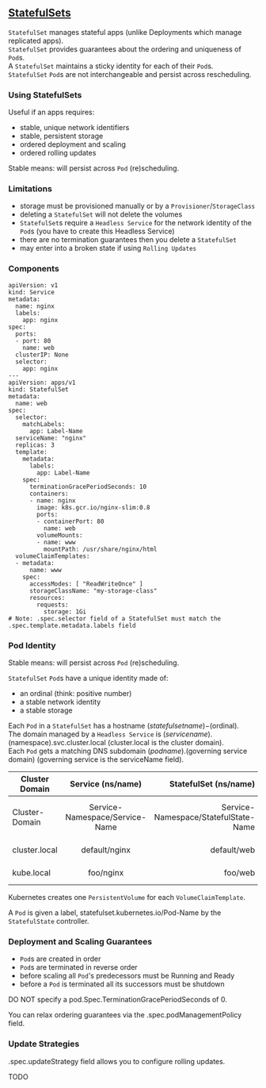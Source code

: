## [StatefulSets](https://kubernetes.io/docs/concepts/workloads/controllers/statefulset/)

`StatefulSet` manages stateful apps (unlike Deployments which manage replicated apps).  
`StatefulSet` provides guarantees about the ordering and uniqueness of `Pod`s.  
A `StatefulSet` maintains a sticky identity for each of their `Pod`s.  
`StatefulSet` `Pod`s are not interchangeable and persist across rescheduling.  

### Using StatefulSets

Useful if an apps requires:
* stable, unique network identifiers
* stable, persistent storage
* ordered deployment and scaling
* ordered rolling updates

Stable means: will persist across `Pod` (re)scheduling.  

### Limitations

* storage must be provisioned manually or by a `Provisioner`/`StorageClass`
* deleting a `StatefulSet` will not delete the volumes
* `StatefulSet`s require a `Headless Service` for the network identity of the `Pod`s (you have to create this Headless Service)
* there are no termination guarantees then you delete a `StatefulSet`
* may enter into a broken state if using `Rolling Updates`

### Components

```
apiVersion: v1
kind: Service
metadata:
  name: nginx
  labels:
    app: nginx
spec:
  ports:
  - port: 80
    name: web
  clusterIP: None
  selector:
    app: nginx
---
apiVersion: apps/v1
kind: StatefulSet
metadata:
  name: web
spec:
  selector:
    matchLabels:
      app: Label-Name
  serviceName: "nginx"
  replicas: 3
  template:
    metadata:
      labels:
        app: Label-Name
    spec:
      terminationGracePeriodSeconds: 10
      containers:
      - name: nginx
        image: k8s.gcr.io/nginx-slim:0.8
        ports:
        - containerPort: 80
          name: web
        volumeMounts:
        - name: www
          mountPath: /usr/share/nginx/html
  volumeClaimTemplates:
  - metadata:
      name: www
    spec:
      accessModes: [ "ReadWriteOnce" ]
      storageClassName: "my-storage-class"
      resources:
        requests:
          storage: 1Gi
# Note: .spec.selector field of a StatefulSet must match the .spec.template.metadata.labels field
```

### Pod Identity

Stable means: will persist across `Pod` (re)scheduling.  

`StatefulSet` `Pod`s have a unique identity made of:
* an ordinal (think: positive number)
* a stable network identity
* a stable storage

Each `Pod` in a `StatefulSet` has a hostname $(statefulset name)-$(ordinal).  
The domain managed by a `Headless Service` is $(service name).$(namespace).svc.cluster.local (cluster.local is the cluster domain).  
Each `Pod` gets a matching DNS subdomain $(podname).$(governing service domain) (governing service is the serviceName field).  

| Cluster Domain | Service (ns/name) | StatefulSet (ns/name) | StatefulSet Domain              | Pod DNS                                      | Pod Hostname |
|----------------|:-----------------:|----------------------:|---------------------------------|----------------------------------------------|--------------|
| Cluster-Domain  |     Service-Namespace/Service-Name     |               Service-Namespace/StatefulState-Name | Service-Name.Service-Namespace.svc.Cluster-Domain     | StatefulState-Name-{0..N-1}.Service-Name.Service-Namespace.svc.Cluster-Domain     | StatefulState-Name-{0..N-1} |
| cluster.local  |   default/nginx   |           default/web | nginx.default.svc.cluster.local | web-{0..N-1}.nginx.default.svc.cluster.local | web-{0..N-1} |
| kube.local     |     foo/nginx     |               foo/web | nginx.foo.svc.kube.local        | web-{0..N-1}.nginx.foo.svc.kube.local        | web-{0..N-1} |

Kubernetes creates one `PersistentVolume` for each `VolumeClaimTemplate`.  

A `Pod` is given a label, statefulset.kubernetes.io/Pod-Name by the `StatefulState` controller.  

### Deployment and Scaling Guarantees

* `Pod`s are created in order
* `Pod`s are terminated in reverse order
* before scaling all `Pod`'s predecessors must be Running and Ready
* before a `Pod` is terminated all its successors must be shutdown

DO NOT specify a pod.Spec.TerminationGracePeriodSeconds of 0.  

You can relax ordering guarantees via the .spec.podManagementPolicy field.  

### Update Strategies

.spec.updateStrategy field allows you to configure rolling updates.  

TODO

